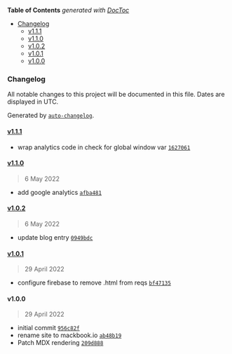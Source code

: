 <!-- START doctoc generated TOC please keep comment here to allow auto update -->
<!-- DON'T EDIT THIS SECTION, INSTEAD RE-RUN doctoc TO UPDATE -->

**Table of Contents** _generated with [DocToc](https://github.com/thlorenz/doctoc)_

- [Changelog](#changelog)
  - [v1.1.1](#v111)
  - [v1.1.0](#v110)
  - [v1.0.2](#v102)
  - [v1.0.1](#v101)
  - [v1.0.0](#v100)

<!-- END doctoc generated TOC please keep comment here to allow auto update -->

### Changelog

All notable changes to this project will be documented in this file. Dates are displayed in UTC.

Generated by [`auto-changelog`](https://github.com/CookPete/auto-changelog).

#### [v1.1.1](https://github.com/kamarmack/mackbook-io-nextjs/compare/v1.1.0...v1.1.1)

- wrap analytics code in check for global window var [`1627061`](https://github.com/kamarmack/mackbook-io-nextjs/commit/162706111fae4d171c5cf8121c312f372345fa28)

#### [v1.1.0](https://github.com/kamarmack/mackbook-io-nextjs/compare/v1.0.2...v1.1.0)

> 6 May 2022

- add google analytics [`afba481`](https://github.com/kamarmack/mackbook-io-nextjs/commit/afba4812128f37656b382f46a915538cecdaa1bc)

#### [v1.0.2](https://github.com/kamarmack/mackbook-io-nextjs/compare/v1.0.1...v1.0.2)

> 6 May 2022

- update blog entry [`0949bdc`](https://github.com/kamarmack/mackbook-io-nextjs/commit/0949bdc807831ab69bce72c924c4fa56289c15cb)

#### [v1.0.1](https://github.com/kamarmack/mackbook-io-nextjs/compare/v1.0.0...v1.0.1)

> 29 April 2022

- configure firebase to remove .html from reqs [`bf47135`](https://github.com/kamarmack/mackbook-io-nextjs/commit/bf4713538936ed98b51e92685c31606730c5f218)

#### v1.0.0

> 29 April 2022

- initial commit [`956c82f`](https://github.com/kamarmack/mackbook-io-nextjs/commit/956c82fe7d254b7551869c08e38660e4a3ce940e)
- rename site to mackbook.io [`ab48b19`](https://github.com/kamarmack/mackbook-io-nextjs/commit/ab48b195d13ce48d52cf5c00e0819fd12c6a0614)
- Patch MDX rendering [`209d888`](https://github.com/kamarmack/mackbook-io-nextjs/commit/209d8884079f94920f740174f5dc990a88258e2d)
